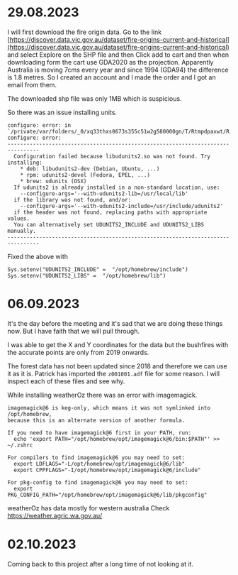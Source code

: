 # 29.08.2023

I will first download the fire origin data. Go to the link [https://discover.data.vic.gov.au/dataset/fire-origins-current-and-historical](https://discover.data.vic.gov.au/dataset/fire-origins-current-and-historical) and select Explore on the SHP file and then Click add to cart and then when downloading form the cart use GDA2020 as the projection. Apparently Australia is moving 7cms every year and since 1994 (GDA94) the difference is 1.8 metres. So I created an account and I made the order and I got an email from them.

The downloaded shp file was only 1MB which is suspicious.

So there was an issue installing units.

```
configure: error: in `/private/var/folders/_0/xq33thxs0673s355c51w2g580000gn/T/Rtmpdpaxwt/R.INSTALL6e8764a5dfa4/units':
configure: error: 
--------------------------------------------------------------------------------
  Configuration failed because libudunits2.so was not found. Try installing:
    * deb: libudunits2-dev (Debian, Ubuntu, ...)
    * rpm: udunits2-devel (Fedora, EPEL, ...)
    * brew: udunits (OSX)
  If udunits2 is already installed in a non-standard location, use:
    --configure-args='--with-udunits2-lib=/usr/local/lib'
  if the library was not found, and/or:
    --configure-args='--with-udunits2-include=/usr/include/udunits2'
  if the header was not found, replacing paths with appropriate values.
  You can alternatively set UDUNITS2_INCLUDE and UDUNITS2_LIBS manually.
--------------------------------------------------------------------------------
```

Fixed the above with
```
Sys.setenv("UDUNITS2_INCLUDE" =  "/opt/homebrew/include")
Sys.setenv("UDUNITS2_LIBS" =  "/opt/homebrew/lib")
```

# 06.09.2023

It's the day before the meeting and it's sad that we are doing these things now. But I have faith that we will pull through. 

I was able to get the X and Y coordinates for the data but the bushfires with the accurate points are only from 2019 onwards.

The forest data has not been updated since 2018 and therefore we can use it as it is. Patrick has imported the `z001001.adf` file for some reason. I will inspect each of these files and see why.

While installing weatherOz there was an error with imagemagick.

```
imagemagick@6 is keg-only, which means it was not symlinked into /opt/homebrew,
because this is an alternate version of another formula.

If you need to have imagemagick@6 first in your PATH, run:
  echo 'export PATH="/opt/homebrew/opt/imagemagick@6/bin:$PATH"' >> ~/.zshrc

For compilers to find imagemagick@6 you may need to set:
  export LDFLAGS="-L/opt/homebrew/opt/imagemagick@6/lib"
  export CPPFLAGS="-I/opt/homebrew/opt/imagemagick@6/include"

For pkg-config to find imagemagick@6 you may need to set:
  export PKG_CONFIG_PATH="/opt/homebrew/opt/imagemagick@6/lib/pkgconfig"
```

weatherOz has data mostly for western australia
Check https://weather.agric.wa.gov.au/

# 02.10.2023

Coming back to this project after a long time of not looking at it.

